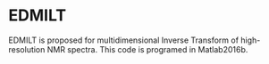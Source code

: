 # EDMILT
EDMILT is proposed for multidimensional Inverse Transform of high-resolution NMR spectra.
This code is programed in Matlab2016b.
